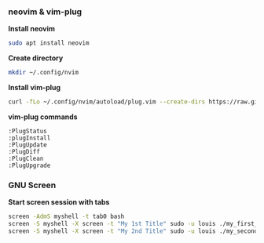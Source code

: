 ### neovim & vim-plug
**Install neovim**
```bash
sudo apt install neovim
```
**Create directory**
```bash
mkdir ~/.config/nvim
```
**Install vim-plug**
```bash
curl -fLo ~/.config/nvim/autoload/plug.vim --create-dirs https://raw.githubusercontent.com/junegunn/vim-plug/master/plug.vim
```
**vim-plug commands**
```vim
:PlugStatus
:plugInstall
:PlugUpdate
:PlugDiff
:PlugClean
:PlugUpgrade
```
### GNU Screen
**Start screen session with tabs**
```bash
screen -AdmS myshell -t tab0 bash
screen -S myshell -X screen -t "My 1st Title" sudo -u louis ./my_first_script.sh
screen -S myshell -X screen -t "My 2nd Title" sudo -u louis ./my_second_script.sh
```
